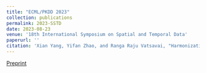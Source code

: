 ```yaml
---
title: "ECML/PKDD 2023"
collection: publications
permalink: 2023-SSTD
date: 2023-08-23
venue: '18th International Symposium on Spatial and Temporal Data'
paperurl: ''
citation: 'Xian Yang, Yifan Zhao, and Ranga Raju Vatsavai, "Harmonization-guided deep residual network for imputing under clouds with multi-sensor satellite imagery," in 18th International Symposium on Spatial and Temporal Data, 2023.'
---
```


[Preprint](https://rvatsavai.github.io/files/ICMLA2022_preprint.pdf)

